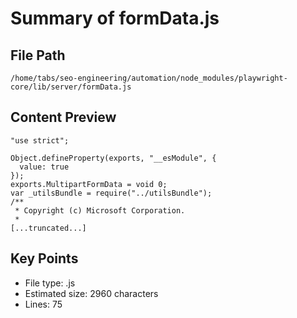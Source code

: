 # Summary of formData.js
  
## File Path
`/home/tabs/seo-engineering/automation/node_modules/playwright-core/lib/server/formData.js`

## Content Preview
```
"use strict";

Object.defineProperty(exports, "__esModule", {
  value: true
});
exports.MultipartFormData = void 0;
var _utilsBundle = require("../utilsBundle");
/**
 * Copyright (c) Microsoft Corporation.
 *
[...truncated...]
```

## Key Points
- File type: .js
- Estimated size: 2960 characters
- Lines: 75
